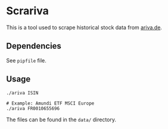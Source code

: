 # Scrariva

This is a tool used to scrape historical stock data from [ariva.de](ariva.de).

## Dependencies

See `pipfile` file.

## Usage

    ./ariva ISIN

    # Example: Amundi ETF MSCI Europe
    ./ariva FR0010655696

The files can be found in the `data/` directory.
